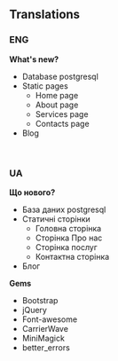 ## Translations

### ENG
**What's new?**
* Database postgresql
* Static pages
  * Home page
  * About page
  * Services page
  * Contacts page
* Blog

<br>

### UA
**Що нового?**
* База даних postgresql
* Статичні сторінки
  * Головна сторінка
  * Сторінка Про нас
  * Сторінка послуг
  * Контактна сторінка
* Блог

**Gems**
* Bootstrap
* jQuery
* Font-awesome
* CarrierWave
* MiniMagick
* better_errors
